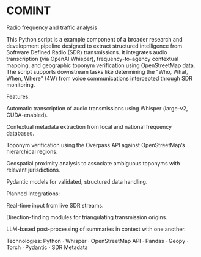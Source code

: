 # COMINT
Radio frequency and traffic analysis

This Python script is a example component of a broader research and development pipeline designed to extract structured intelligence from Software Defined Radio (SDR) transmissions. It integrates audio transcription (via OpenAI Whisper), frequency-to-agency contextual mapping, and geographic toponym verification using OpenStreetMap data. The script supports downstream tasks like determining the "Who, What, When, Where" (4W) from voice communications intercepted through SDR monitoring.


Features:

Automatic transcription of audio transmissions using Whisper (large-v2, CUDA-enabled).

Contextual metadata extraction from local and national frequency databases.

Toponym verification using the Overpass API against OpenStreetMap’s hierarchical regions.

Geospatial proximity analysis to associate ambiguous toponyms with relevant jurisdictions.

Pydantic models for validated, structured data handling.


Planned Integrations:

Real-time input from live SDR streams.

Direction-finding modules for triangulating transmission origins.

LLM-based post-processing of summaries in context with one another.

Technologies: Python · Whisper · OpenStreetMap API · Pandas · Geopy · Torch · Pydantic · SDR Metadata
